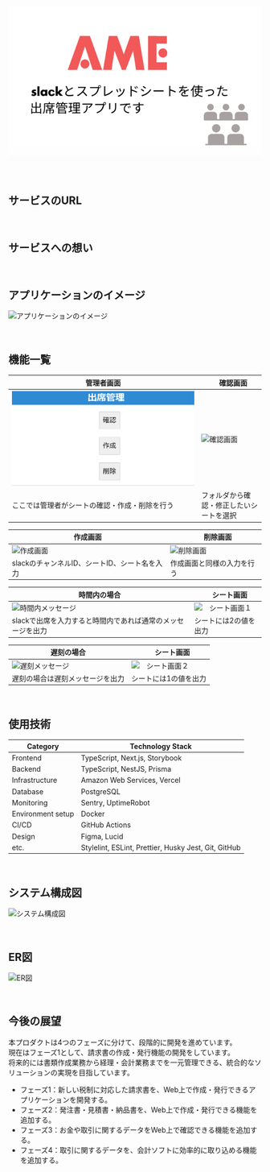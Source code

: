 ![ヘッダー画像](/AME.png)

<br />

## サービスのURL


<br />

## サービスへの想い



<br />

## アプリケーションのイメージ
![アプリケーションのイメージ](/docs/img/app-view/app-view_1.1.gif)

<br />

## 機能一覧
| 管理者画面 |　確認画面 |
| ---- | ---- |
| ![管理者画面](/image/出席確認.png) | ![確認画面](/docs/img/app-view/login_1.1.png) |
| ここでは管理者がシートの確認・作成・削除を行う | フォルダから確認・修正したいシートを選択 |

| 作成画面 |　削除画面 |
| ---- | ---- |
| ![作成画面](/docs/img/app-view/select-business_1.1.png) | ![削除画面](/docs/img/app-view/create-invoice_1.1.png) |
| slackのチャンネルID、シートID、シート名を入力 | 作成画面と同様の入力を行う |

| 時間内の場合 |　シート画面 |
| ---- | ---- |
| ![時間内メッセージ](/docs/img/app-view/invoice-detail_1.1.png) | ![　シート画面１](/docs/img/app-view/print-invoice_1.1.png) |
| slackで出席を入力すると時間内であれば通常のメッセージを出力 | シートには2の値を出力 |

| 遅刻の場合 |　シート画面 |
| ---- | ---- |
| ![遅刻メッセージ](/docs/img/app-view/select-master_1.1.png) | ![　シート画面２](/docs/img/app-view/master-register-form_1.1.png) |
| 遅刻の場合は遅刻メッセージを出力 | シートには1の値を出力 |

<br />

## 使用技術

| Category          | Technology Stack                                     |
| ----------------- | --------------------------------------------------   |
| Frontend          | TypeScript, Next.js, Storybook                       |
| Backend           | TypeScript, NestJS, Prisma                           |
| Infrastructure    | Amazon Web Services, Vercel                          |
| Database          | PostgreSQL                                           |
| Monitoring        | Sentry, UptimeRobot                                  |
| Environment setup | Docker                                               |
| CI/CD             | GitHub Actions                                       |
| Design            | Figma, Lucid                                         |
| etc.              | Stylelint, ESLint, Prettier, Husky Jest, Git, GitHub |

<br />

## システム構成図

![システム構成図](/docs/img/system-architecture/system-architecture_1.1.png)

<br />

## ER図

![ER図](/docs/img/entity-relationship-diagram/entity-relationship-diagram_1.6.png)

<br />

## 今後の展望

本プロダクトは4つのフェーズに分けて、段階的に開発を進めています。  
現在はフェーズ1として、請求書の作成・発行機能の開発をしています。  
将来的には書類作成業務から経理・会計業務までを一元管理できる、統合的なソリューションの実現を目指しています。  

- フェーズ1：新しい税制に対応した請求書を、Web上で作成・発行できるアプリケーションを開発する。
- フェーズ2：発注書・見積書・納品書を、Web上で作成・発行できる機能を追加する。
- フェーズ3：お金や取引に関するデータをWeb上で確認できる機能を追加する。
- フェーズ4：取引に関するデータを、会計ソフトに効率的に取り込める機能を追加する。
